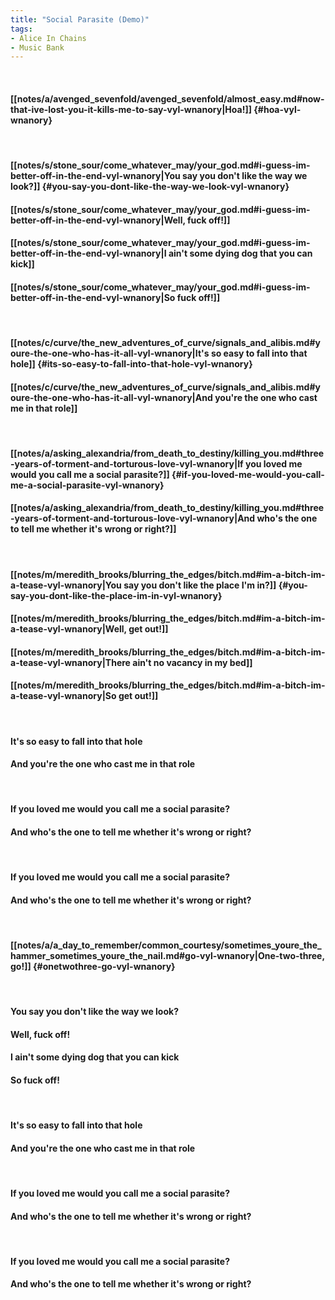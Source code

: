 ```yaml
---
title: "Social Parasite (Demo)"
tags:
- Alice In Chains
- Music Bank
---
```

&nbsp;
#### [[notes/a/avenged_sevenfold/avenged_sevenfold/almost_easy.md#now-that-ive-lost-you-it-kills-me-to-say-vyl-wnanory|Hoa!]] {#hoa-vyl-wnanory}
&nbsp;
#### [[notes/s/stone_sour/come_whatever_may/your_god.md#i-guess-im-better-off-in-the-end-vyl-wnanory|You say you don't like the way we look?]] {#you-say-you-dont-like-the-way-we-look-vyl-wnanory}
#### [[notes/s/stone_sour/come_whatever_may/your_god.md#i-guess-im-better-off-in-the-end-vyl-wnanory|Well, fuck off!]]
#### [[notes/s/stone_sour/come_whatever_may/your_god.md#i-guess-im-better-off-in-the-end-vyl-wnanory|I ain't some dying dog that you can kick]]
#### [[notes/s/stone_sour/come_whatever_may/your_god.md#i-guess-im-better-off-in-the-end-vyl-wnanory|So fuck off!]]
&nbsp;
#### [[notes/c/curve/the_new_adventures_of_curve/signals_and_alibis.md#youre-the-one-who-has-it-all-vyl-wnanory|It's so easy to fall into that hole]] {#its-so-easy-to-fall-into-that-hole-vyl-wnanory}
#### [[notes/c/curve/the_new_adventures_of_curve/signals_and_alibis.md#youre-the-one-who-has-it-all-vyl-wnanory|And you're the one who cast me in that role]]
&nbsp;
#### [[notes/a/asking_alexandria/from_death_to_destiny/killing_you.md#three-years-of-torment-and-torturous-love-vyl-wnanory|If you loved me would you call me a social parasite?]] {#if-you-loved-me-would-you-call-me-a-social-parasite-vyl-wnanory}
#### [[notes/a/asking_alexandria/from_death_to_destiny/killing_you.md#three-years-of-torment-and-torturous-love-vyl-wnanory|And who's the one to tell me whether it's wrong or right?]]
&nbsp;
#### [[notes/m/meredith_brooks/blurring_the_edges/bitch.md#im-a-bitch-im-a-tease-vyl-wnanory|You say you don't like the place I'm in?]] {#you-say-you-dont-like-the-place-im-in-vyl-wnanory}
#### [[notes/m/meredith_brooks/blurring_the_edges/bitch.md#im-a-bitch-im-a-tease-vyl-wnanory|Well, get out!]]
#### [[notes/m/meredith_brooks/blurring_the_edges/bitch.md#im-a-bitch-im-a-tease-vyl-wnanory|There ain't no vacancy in my bed]]
#### [[notes/m/meredith_brooks/blurring_the_edges/bitch.md#im-a-bitch-im-a-tease-vyl-wnanory|So get out!]]
&nbsp;
#### It's so easy to fall into that hole
#### And you're the one who cast me in that role
&nbsp;
#### If you loved me would you call me a social parasite?
#### And who's the one to tell me whether it's wrong or right?
&nbsp;
#### If you loved me would you call me a social parasite?
#### And who's the one to tell me whether it's wrong or right?
&nbsp;
#### [[notes/a/a_day_to_remember/common_courtesy/sometimes_youre_the_hammer_sometimes_youre_the_nail.md#go-vyl-wnanory|One-two-three, go!]] {#onetwothree-go-vyl-wnanory}
&nbsp;
#### You say you don't like the way we look?
#### Well, fuck off!
#### I ain't some dying dog that you can kick
#### So fuck off!
&nbsp;
#### It's so easy to fall into that hole
#### And you're the one who cast me in that role
&nbsp;
#### If you loved me would you call me a social parasite?
#### And who's the one to tell me whether it's wrong or right?
&nbsp;
#### If you loved me would you call me a social parasite?
#### And who's the one to tell me whether it's wrong or right?
